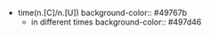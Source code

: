 - time(n.[C]/n.[U])
  background-color:: #49767b
	- in different times
	  background-color:: #497d46